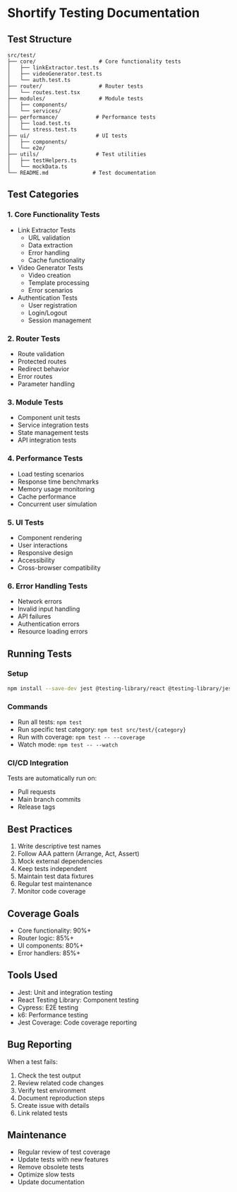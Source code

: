 # Shortify Testing Documentation

## Test Structure
```
src/test/
├── core/                    # Core functionality tests
│   ├── linkExtractor.test.ts
│   ├── videoGenerator.test.ts
│   └── auth.test.ts
├── router/                  # Router tests
│   └── routes.test.tsx
├── modules/                 # Module tests
│   ├── components/
│   └── services/
├── performance/            # Performance tests
│   ├── load.test.ts
│   └── stress.test.ts
├── ui/                     # UI tests
│   ├── components/
│   └── e2e/
├── utils/                  # Test utilities
│   ├── testHelpers.ts
│   └── mockData.ts
└── README.md              # Test documentation
```

## Test Categories

### 1. Core Functionality Tests
- Link Extractor Tests
  - URL validation
  - Data extraction
  - Error handling
  - Cache functionality
- Video Generator Tests
  - Video creation
  - Template processing
  - Error scenarios
- Authentication Tests
  - User registration
  - Login/Logout
  - Session management

### 2. Router Tests
- Route validation
- Protected routes
- Redirect behavior
- Error routes
- Parameter handling

### 3. Module Tests
- Component unit tests
- Service integration tests
- State management tests
- API integration tests

### 4. Performance Tests
- Load testing scenarios
- Response time benchmarks
- Memory usage monitoring
- Cache performance
- Concurrent user simulation

### 5. UI Tests
- Component rendering
- User interactions
- Responsive design
- Accessibility
- Cross-browser compatibility

### 6. Error Handling Tests
- Network errors
- Invalid input handling
- API failures
- Authentication errors
- Resource loading errors

## Running Tests

### Setup
```bash
npm install --save-dev jest @testing-library/react @testing-library/jest-dom @testing-library/user-event jest-environment-jsdom
```

### Commands
- Run all tests: `npm test`
- Run specific test category: `npm test src/test/{category}`
- Run with coverage: `npm test -- --coverage`
- Watch mode: `npm test -- --watch`

### CI/CD Integration
Tests are automatically run on:
- Pull requests
- Main branch commits
- Release tags

## Best Practices
1. Write descriptive test names
2. Follow AAA pattern (Arrange, Act, Assert)
3. Mock external dependencies
4. Keep tests independent
5. Maintain test data fixtures
6. Regular test maintenance
7. Monitor code coverage

## Coverage Goals
- Core functionality: 90%+
- Router logic: 85%+
- UI components: 80%+
- Error handlers: 85%+

## Tools Used
- Jest: Unit and integration testing
- React Testing Library: Component testing
- Cypress: E2E testing
- k6: Performance testing
- Jest Coverage: Code coverage reporting

## Bug Reporting
When a test fails:
1. Check the test output
2. Review related code changes
3. Verify test environment
4. Document reproduction steps
5. Create issue with details
6. Link related tests

## Maintenance
- Regular review of test coverage
- Update tests with new features
- Remove obsolete tests
- Optimize slow tests
- Update documentation 